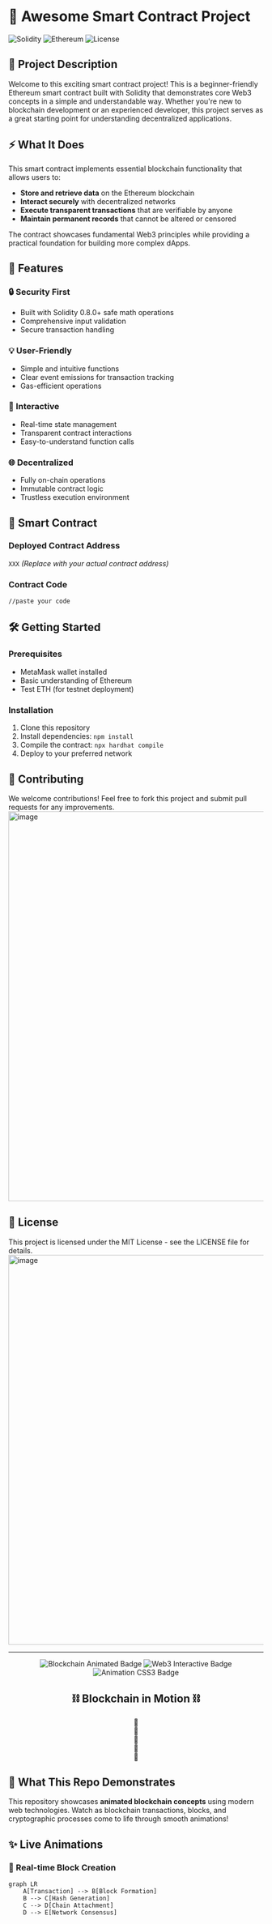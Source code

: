 
# 🚀 Awesome Smart Contract Project

![Solidity](https://img.shields.io/badge/Solidity-0.8.0-blue.svg)
![Ethereum](https://img.shields.io/badge/Ethereum-3C3C3D?logo=ethereum)
![License](https://img.shields.io/badge/License-MIT-green.svg)

## 📖 Project Description

Welcome to this exciting smart contract project! This is a beginner-friendly Ethereum smart contract built with Solidity that demonstrates core Web3 concepts in a simple and understandable way. Whether you're new to blockchain development or an experienced developer, this project serves as a great starting point for understanding decentralized applications.

## ⚡ What It Does

This smart contract implements essential blockchain functionality that allows users to:

- **Store and retrieve data** on the Ethereum blockchain
- **Interact securely** with decentralized networks
- **Execute transparent transactions** that are verifiable by anyone
- **Maintain permanent records** that cannot be altered or censored

The contract showcases fundamental Web3 principles while providing a practical foundation for building more complex dApps.

## 🌟 Features

### 🔒 Security First
- Built with Solidity 0.8.0+ safe math operations
- Comprehensive input validation
- Secure transaction handling

### 💡 User-Friendly
- Simple and intuitive functions
- Clear event emissions for transaction tracking
- Gas-efficient operations

### 🔄 Interactive
- Real-time state management
- Transparent contract interactions
- Easy-to-understand function calls

### 🌐 Decentralized
- Fully on-chain operations
- Immutable contract logic
- Trustless execution environment

## 📜 Smart Contract

### Deployed Contract Address
`XXX` *(Replace with your actual contract address)*

### Contract Code
```solidity
//paste your code
```

## 🛠 Getting Started

### Prerequisites
- MetaMask wallet installed
- Basic understanding of Ethereum
- Test ETH (for testnet deployment)

### Installation
1. Clone this repository
2. Install dependencies: `npm install`
3. Compile the contract: `npx hardhat compile`
4. Deploy to your preferred network

## 🤝 Contributing

We welcome contributions! Feel free to fork this project and submit pull requests for any improvements.
<img width="1728" height="770" alt="image" src="https://github.com/user-attachments/assets/9972b6b6-fe68-479b-aad5-bc1067a2d375" />

## 📄 License

This project is licensed under the MIT License - see the LICENSE file for details.
<img width="1728" height="770" alt="image" src="https://github.com/user-attachments/assets/65e64910-ee71-4bcd-8718-430c099fd35c" />

---
<!-- 🚀 Blockchain Animation Showcase -->

<!-- Shields -->
<p align="center">
  <img src="https://img.shields.io/badge/Blockchain-Animated-brightgreen" alt="Blockchain Animated Badge">
  <img src="https://img.shields.io/badge/Web3-Interactive-blue" alt="Web3 Interactive Badge">
  <img src="https://img.shields.io/badge/Animation-CSS3-orange" alt="Animation CSS3 Badge">
</p>

<div align="center">

  <h2>⛓️ Blockchain in Motion ⛓️</h2>

  <!-- Blockchain Animation Container -->
  <div class="blockchain-animation">
    <div class="chain">
      <div class="block" style="animation-delay: 0s">🔗</div>
      <div class="block" style="animation-delay: 0.5s">🔗</div>
      <div class="block" style="animation-delay: 1s">🔗</div>
      <div class="block" style="animation-delay: 1.5s">🔗</div>
      <div class="block" style="animation-delay: 2s">🔗</div>
    </div>
  </div>

</div>

<h2>🎯 What This Repo Demonstrates</h2>
<p>This repository showcases <strong>animated blockchain concepts</strong> using modern web technologies. Watch as blockchain transactions, blocks, and cryptographic processes come to life through smooth animations!</p>

<h2>✨ Live Animations</h2>

<h3>🔄 Real-time Block Creation</h3>

```mermaid
graph LR
    A[Transaction] --> B[Block Formation]
    B --> C[Hash Generation]
    C --> D[Chain Attachment]
    D --> E[Network Consensus]
